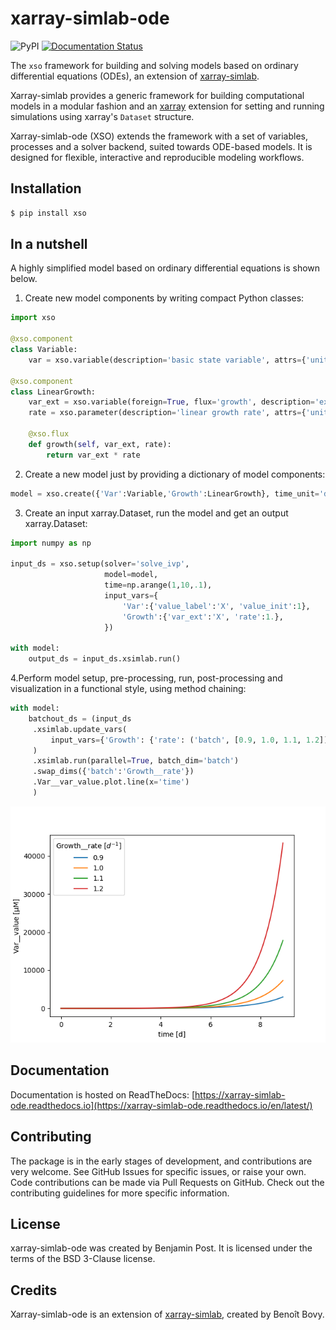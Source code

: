 # xarray-simlab-ode

![PyPI](https://img.shields.io/pypi/v/xso) [![Documentation Status](https://readthedocs.org/projects/xarray-simlab-ode/badge/?version=latest)](https://xarray-simlab-ode.readthedocs.io/en/latest/?badge=latest)


The `xso` framework for building and solving models based on ordinary differential equations (ODEs), an extension of [xarray-simlab](https://github.com/xarray-contrib/xarray-simlab).

Xarray-simlab provides a generic framework for building computational models in a modular fashion and an [xarray](http://xarray.pydata.org/) extension for setting and running simulations using xarray's `Dataset` structure.

Xarray-simlab-ode (XSO) extends the framework with a set of variables, processes and a solver backend, suited towards ODE-based models. It is designed for flexible, interactive and reproducible modeling workflows.

## Installation

```bash
$ pip install xso
```

## In a nutshell
A highly simplified model based on ordinary differential equations is shown below.
1. Create new model components by writing compact Python classes:
```python
import xso

@xso.component
class Variable:
    var = xso.variable(description='basic state variable', attrs={'units':'µM'})

@xso.component
class LinearGrowth:
    var_ext = xso.variable(foreign=True, flux='growth', description='external state variable')
    rate = xso.parameter(description='linear growth rate', attrs={'units':'$d^{-1}$'})

    @xso.flux
    def growth(self, var_ext, rate):
        return var_ext * rate
```
2. Create a new model just by providing a dictionary of model components:

```python
model = xso.create({'Var':Variable,'Growth':LinearGrowth}, time_unit='d')
```
3. Create an input xarray.Dataset, run the model and get an output xarray.Dataset:

```python
import numpy as np

input_ds = xso.setup(solver='solve_ivp',
                     model=model,
                     time=np.arange(1,10,.1),
                     input_vars={
                         'Var':{'value_label':'X', 'value_init':1},
                         'Growth':{'var_ext':'X', 'rate':1.},
                     })

with model:
    output_ds = input_ds.xsimlab.run()
```
4.Perform model setup, pre-processing, run, post-processing and visualization in a functional style, using method chaining:
```python
with model:
    batchout_ds = (input_ds
     .xsimlab.update_vars(
         input_vars={'Growth': {'rate': ('batch', [0.9, 1.0, 1.1, 1.2])}}
     )
     .xsimlab.run(parallel=True, batch_dim='batch')
     .swap_dims({'batch':'Growth__rate'})
     .Var__var_value.plot.line(x='time')
     )
```
![plot](docs/_static/GrowthRate_BatchOut.png)

## Documentation

Documentation is hosted on ReadTheDocs: [https://xarray-simlab-ode.readthedocs.io](https://xarray-simlab-ode.readthedocs.io/en/latest/)

## Contributing

The package is in the early stages of development, and contributions are very welcome. See GitHub Issues for specific issues, or raise your own.
Code contributions can be made via Pull Requests on GitHub.
Check out the contributing guidelines for more specific information.

## License

xarray-simlab-ode was created by Benjamin Post. 
It is licensed under the terms of the BSD 3-Clause license.

## Credits

Xarray-simlab-ode is an extension of [xarray-simlab](https://github.com/xarray-contrib/xarray-simlab), created by Benoît Bovy.
